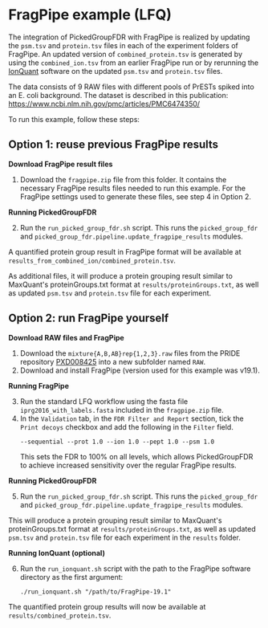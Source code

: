 # FragPipe example (LFQ)

The integration of PickedGroupFDR with FragPipe is realized by updating the `psm.tsv` and `protein.tsv` files in each of the experiment folders of FragPipe. An updated version of `combined_protein.tsv` is generated by using the `combined_ion.tsv` from an earlier FragPipe run or by rerunning the [IonQuant](https://ionquant.nesvilab.org/) software on the updated `psm.tsv` and `protein.tsv` files.

The data consists of 9 RAW files with different pools of PrESTs spiked into an E. coli background.
The dataset is described in this publication: https://www.ncbi.nlm.nih.gov/pmc/articles/PMC6474350/

To run this example, follow these steps:

## Option 1: reuse previous FragPipe results

**Download FragPipe result files**

1. Download the `fragpipe.zip` file from this folder. It contains the necessary FragPipe results files needed to run this example. For the FragPipe settings used to generate these files, see step 4 in Option 2.

**Running PickedGroupFDR**

2. Run the `run_picked_group_fdr.sh` script. This runs the `picked_group_fdr` and `picked_group_fdr.pipeline.update_fragpipe_results` modules.

A quantified protein group result in FragPipe format will be available at `results_from_combined_ion/combined_protein.tsv`.

As additional files, it will produce a protein grouping result similar to MaxQuant's proteinGroups.txt format at `results/proteinGroups.txt`, as well as updated `psm.tsv` and `protein.tsv` file for each experiment.


## Option 2: run FragPipe yourself

**Download RAW files and FragPipe**

1. Download the `mixture{A,B,AB}rep{1,2,3}.raw` files from the PRIDE repository [PXD008425](https://www.ebi.ac.uk/pride/archive/projects/PXD008425) into a new subfolder named `RAW`.
2. Download and install FragPipe (version used for this example was v19.1).

**Running FragPipe**

3. Run the standard LFQ workflow using the fasta file `iprg2016_with_labels.fasta` included in the `fragpipe.zip` file.
4. In the `Validation` tab, in the `FDR Filter and Report` section, tick the `Print decoys` checkbox and add the following in the `Filter` field.
   ```
   --sequential --prot 1.0 --ion 1.0 --pept 1.0 --psm 1.0
   ```
   This sets the FDR to 100% on all levels, which allows PickedGroupFDR to achieve increased sensitivity over the regular FragPipe results.

**Running PickedGroupFDR**

5. Run the `run_picked_group_fdr.sh` script. This runs the `picked_group_fdr` and `picked_group_fdr.pipeline.update_fragpipe_results` modules.

This will produce a protein grouping result similar to MaxQuant's proteinGroups.txt format at `results/proteinGroups.txt`, as well as updated `psm.tsv` and `protein.tsv` file for each experiment in the `results` folder.

**Running IonQuant (optional)**

6. Run the `run_ionquant.sh` script with the path to the FragPipe software directory as the first argument:
   ```
   ./run_ionquant.sh "/path/to/FragPipe-19.1"
   ```

The quantified protein group results will now be available at `results/combined_protein.tsv`.